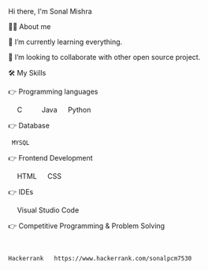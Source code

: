 Hi there, I'm Sonal Mishra 

💁‍♂️ About me

🌱 I’m currently learning everything.

👯 I’m looking to collaborate with other open source project.
 

🛠️ My Skills

👉 Programming languages

  C     Java   Python
  
👉 Database

     MYSQL

👉 Frontend Development

  HTML   CSS   

👉 IDEs

  Visual Studio Code
   
   
👉 Competitive Programming & Problem Solving

   
    
    Hackerrank   https://www.hackerrank.com/sonalpcm7530   
